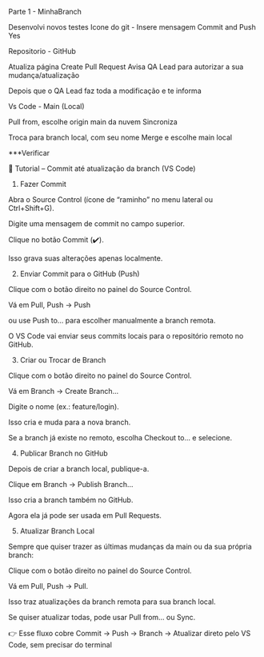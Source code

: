 Parte 1 - MinhaBranch

Desenvolvi novos testes
Icone do git - 
Insere mensagem 
Commit and Push 
Yes

Repositorio - GitHub

Atualiza página
Create Pull Request
Avisa QA Lead para autorizar a sua mudança/atualização

Depois que o QA Lead faz toda a modificação e te informa

Vs Code - Main (Local)

Pull from, escolhe origin main da nuvem
Sincroniza

Troca para branch local, com seu nome
Merge e escolhe main local

***Verificar


🚀 Tutorial – Commit até atualização da branch (VS Code)
1. Fazer Commit

Abra o Source Control (ícone de “raminho” no menu lateral ou Ctrl+Shift+G).

Digite uma mensagem de commit no campo superior.

Clique no botão Commit (✔️).

Isso grava suas alterações apenas localmente.

2. Enviar Commit para o GitHub (Push)

Clique com o botão direito no painel do Source Control.

Vá em Pull, Push → Push

ou use Push to… para escolher manualmente a branch remota.

O VS Code vai enviar seus commits locais para o repositório remoto no GitHub.

3. Criar ou Trocar de Branch

Clique com o botão direito no painel do Source Control.

Vá em Branch → Create Branch…

Digite o nome (ex.: feature/login).

Isso cria e muda para a nova branch.

Se a branch já existe no remoto, escolha Checkout to… e selecione.

4. Publicar Branch no GitHub

Depois de criar a branch local, publique-a.

Clique em Branch → Publish Branch…

Isso cria a branch também no GitHub.

Agora ela já pode ser usada em Pull Requests.

5. Atualizar Branch Local

Sempre que quiser trazer as últimas mudanças da main ou da sua própria branch:

Clique com o botão direito no painel do Source Control.

Vá em Pull, Push → Pull.

Isso traz atualizações da branch remota para sua branch local.

Se quiser atualizar todas, pode usar Pull from… ou Sync.

👉 Esse fluxo cobre Commit → Push → Branch → Atualizar direto pelo VS Code, sem precisar do terminal